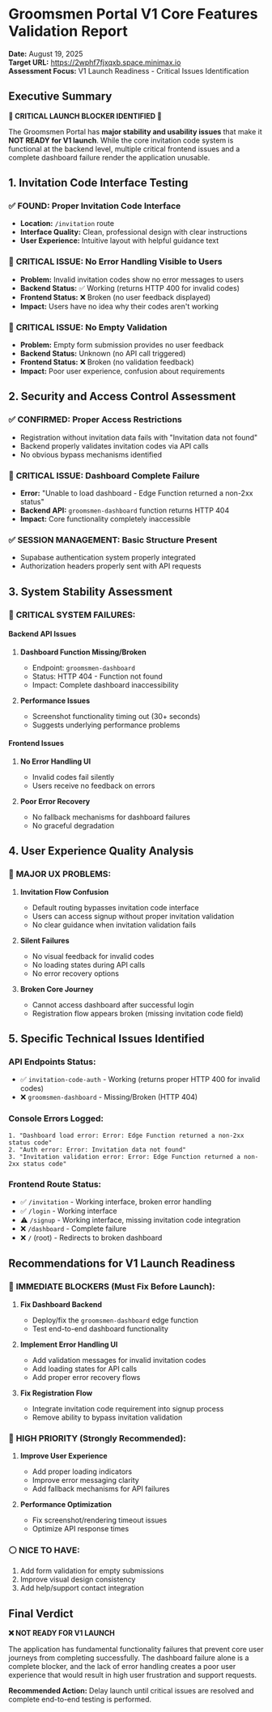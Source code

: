 # Groomsmen Portal V1 Core Features Validation Report

**Date:** August 19, 2025  
**Target URL:** https://2wphf7fjxqxb.space.minimax.io  
**Assessment Focus:** V1 Launch Readiness - Critical Issues Identification

## Executive Summary

**🚨 CRITICAL LAUNCH BLOCKER IDENTIFIED 🚨**

The Groomsmen Portal has **major stability and usability issues** that make it **NOT READY for V1 launch**. While the core invitation code system is functional at the backend level, multiple critical frontend issues and a complete dashboard failure render the application unusable.

## 1. Invitation Code Interface Testing

### ✅ **FOUND:** Proper Invitation Code Interface
- **Location:** `/invitation` route
- **Interface Quality:** Clean, professional design with clear instructions
- **User Experience:** Intuitive layout with helpful guidance text

### 🔴 **CRITICAL ISSUE:** No Error Handling Visible to Users
- **Problem:** Invalid invitation codes show no error messages to users
- **Backend Status:** ✅ Working (returns HTTP 400 for invalid codes)
- **Frontend Status:** ❌ Broken (no user feedback displayed)
- **Impact:** Users have no idea why their codes aren't working

### 🔴 **CRITICAL ISSUE:** No Empty Validation
- **Problem:** Empty form submission provides no user feedback
- **Backend Status:** Unknown (no API call triggered)
- **Frontend Status:** ❌ Broken (no validation feedback)
- **Impact:** Poor user experience, confusion about requirements

## 2. Security and Access Control Assessment

### ✅ **CONFIRMED:** Proper Access Restrictions
- Registration without invitation data fails with "Invitation data not found"
- Backend properly validates invitation codes via API calls
- No obvious bypass mechanisms identified

### 🔴 **CRITICAL ISSUE:** Dashboard Complete Failure
- **Error:** "Unable to load dashboard - Edge Function returned a non-2xx status"
- **Backend API:** `groomsmen-dashboard` function returns HTTP 404
- **Impact:** Core functionality completely inaccessible

### ✅ **SESSION MANAGEMENT:** Basic Structure Present
- Supabase authentication system properly integrated
- Authorization headers properly sent with API requests

## 3. System Stability Assessment

### 🔴 **CRITICAL SYSTEM FAILURES:**

#### Backend API Issues
1. **Dashboard Function Missing/Broken**
   - Endpoint: `groomsmen-dashboard` 
   - Status: HTTP 404 - Function not found
   - Impact: Complete dashboard inaccessibility

2. **Performance Issues**
   - Screenshot functionality timing out (30+ seconds)
   - Suggests underlying performance problems

#### Frontend Issues
1. **No Error Handling UI**
   - Invalid codes fail silently
   - Users receive no feedback on errors
   
2. **Poor Error Recovery**
   - No fallback mechanisms for dashboard failures
   - No graceful degradation

## 4. User Experience Quality Analysis

### 🔴 **MAJOR UX PROBLEMS:**

1. **Invitation Flow Confusion**
   - Default routing bypasses invitation code interface
   - Users can access signup without proper invitation validation
   - No clear guidance when invitation validation fails

2. **Silent Failures**
   - No visual feedback for invalid codes
   - No loading states during API calls
   - No error recovery options

3. **Broken Core Journey**
   - Cannot access dashboard after successful login
   - Registration flow appears broken (missing invitation code field)

## 5. Specific Technical Issues Identified

### API Endpoints Status:
- ✅ `invitation-code-auth` - Working (returns proper HTTP 400 for invalid codes)
- ❌ `groomsmen-dashboard` - Missing/Broken (HTTP 404)

### Console Errors Logged:
```
1. "Dashboard load error: Error: Edge Function returned a non-2xx status code"
2. "Auth error: Error: Invitation data not found" 
3. "Invitation validation error: Error: Edge Function returned a non-2xx status code"
```

### Frontend Route Status:
- ✅ `/invitation` - Working interface, broken error handling
- ✅ `/login` - Working interface
- ⚠️ `/signup` - Working interface, missing invitation code integration
- ❌ `/dashboard` - Complete failure
- ❌ `/` (root) - Redirects to broken dashboard

## Recommendations for V1 Launch Readiness

### 🚨 **IMMEDIATE BLOCKERS (Must Fix Before Launch):**

1. **Fix Dashboard Backend**
   - Deploy/fix the `groomsmen-dashboard` edge function
   - Test end-to-end dashboard functionality

2. **Implement Error Handling UI**
   - Add validation messages for invalid invitation codes
   - Add loading states for API calls
   - Add proper error recovery flows

3. **Fix Registration Flow**
   - Integrate invitation code requirement into signup process
   - Remove ability to bypass invitation validation

### 🔶 **HIGH PRIORITY (Strongly Recommended):**

1. **Improve User Experience**
   - Add proper loading indicators
   - Improve error messaging clarity
   - Add fallback mechanisms for API failures

2. **Performance Optimization**
   - Fix screenshot/rendering timeout issues
   - Optimize API response times

### ⚪ **NICE TO HAVE:**
1. Add form validation for empty submissions
2. Improve visual design consistency
3. Add help/support contact integration

## Final Verdict

**❌ NOT READY FOR V1 LAUNCH**

The application has fundamental functionality failures that prevent core user journeys from completing successfully. The dashboard failure alone is a complete blocker, and the lack of error handling creates a poor user experience that would result in high user frustration and support requests.

**Recommended Action:** Delay launch until critical issues are resolved and complete end-to-end testing is performed.